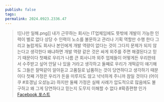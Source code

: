 ```yaml
---
publish: false
tags: 
permalink: 2024.0923.2336.47
---
```

> ![[나만 일해.png]]
> 내가 근무하는 회사는 IT업체임에도 뜻밖에 개발이 가능한 인력이 별로 없다 상당 수 인력이 노소를 불문하고 관리나 기획 역할만 수행 한다 그리고 놀랍게도 회사나 본인에게 개발 역량이 없다는 것이 그다지 문제가 되지 않는다고 생각한다 왜냐하면 개발 역량 같은 것은 싸게 외주를 주면 해결된다고 믿기 때문이다 첫째로 우리가 나름 큰 회사니까 외주 업체들이 어떻게든 우리한테서 수주받고 싶어 안달 나 있을 거라고 생각하고 둘째로 우리가 개떡같이 얘기해도 그들은 찰떡같이 알아듣고 고품질로 납품하는 것이 당연하다고 생각하기 때문이다 첫째 가정은 우리가 돈을 미루지도 않고 넉넉하게 주니까 참일 것이다 (어이쿠 #호갱님 오셨능교) 하지만 둘째 가정은 실패 사례가 압도적으로 많음에도 불구하고 왜 그게 당연하다고 믿는지 도무지 이해할 수 없다 #확증편향 인가
> [Facebook 포스트](https://www.facebook.com/share/p/NiT4MD1pHCkLUG76/)